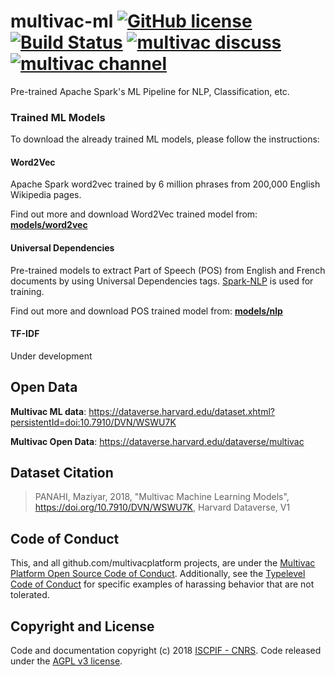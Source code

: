 # multivac-ml [![GitHub license](https://img.shields.io/badge/license-AGPL%20v3-orange.svg)](https://github.com/multivacplatform/multivac-ml/blob/master/LICENSE) [![Build Status](https://travis-ci.org/multivacplatform/multivac-ml.svg?branch=master)](https://travis-ci.org/multivacplatform/multivac-ml) [![multivac discuss](https://img.shields.io/badge/multivac-discuss-ff69b4.svg)](https://discourse.iscpif.fr/c/multivac) [![multivac channel](https://img.shields.io/badge/multivac-chat-ff69b4.svg)](https://chat.iscpif.fr/channel/multivac) 

Pre-trained Apache Spark's ML Pipeline for NLP, Classification, etc.


### Trained ML Models

To download the already trained ML models, please follow the instructions:

#### Word2Vec
Apache Spark word2vec trained by 6 million phrases from 200,000 English Wikipedia pages.

Find out more and download Word2Vec trained model from: **[models/word2vec](models/word2vec)**

#### Universal Dependencies
Pre-trained models to extract Part of Speech (POS) from English and French documents by using Universal Dependencies tags. [Spark-NLP](https://github.com/JohnSnowLabs/spark-nlp) is used for training.

Find out more and download POS trained model from: **[models/nlp](models/nlp)**


#### TF-IDF
Under development

## Open Data
**Multivac ML data**: https://dataverse.harvard.edu/dataset.xhtml?persistentId=doi:10.7910/DVN/WSWU7K

**Multivac Open Data**: https://dataverse.harvard.edu/dataverse/multivac


## Dataset Citation
> PANAHI, Maziyar, 2018, "Multivac Machine Learning Models", https://doi.org/10.7910/DVN/WSWU7K, Harvard Dataverse, V1

## Code of Conduct

This, and all github.com/multivacplatform projects, are under the [Multivac Platform Open Source Code of Conduct](https://github.com/multivacplatform/code-of-conduct/blob/master/code-of-conduct.md). Additionally, see the [Typelevel Code of Conduct](http://typelevel.org/conduct) for specific examples of harassing behavior that are not tolerated.

## Copyright and License

Code and documentation copyright (c) 2018 [ISCPIF - CNRS](http://iscpif.fr). Code released under the [AGPL v3 license](https://github.com/multivacplatform/multivac-ml/blob/master/LICENSE).
